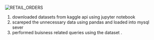 
![RETAIL_ORDERS](https://github.com/user-attachments/assets/0a3cee46-1f5e-49a6-a2a5-5b84fba85c82)

1. downloaded datasets from kaggle api using jupyter notebook
2. scareped the unnecessary data using pandas and loaded into mysql sever
3. performed buisness related queries using the dataset .
   
